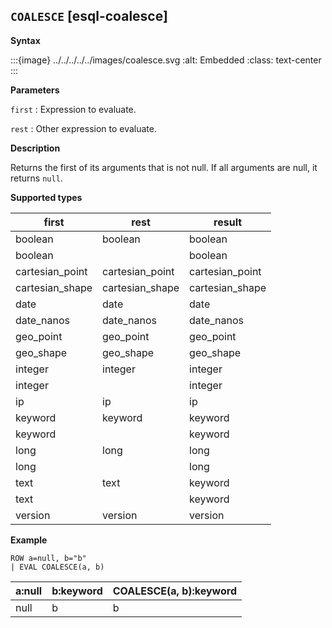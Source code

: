 ## `COALESCE` [esql-coalesce]

**Syntax**

:::{image} ../../../../../images/coalesce.svg
:alt: Embedded
:class: text-center
:::

**Parameters**

`first`
:   Expression to evaluate.

`rest`
:   Other expression to evaluate.

**Description**

Returns the first of its arguments that is not null. If all arguments are null, it returns `null`.

**Supported types**

| first | rest | result |
| --- | --- | --- |
| boolean | boolean | boolean |
| boolean |  | boolean |
| cartesian_point | cartesian_point | cartesian_point |
| cartesian_shape | cartesian_shape | cartesian_shape |
| date | date | date |
| date_nanos | date_nanos | date_nanos |
| geo_point | geo_point | geo_point |
| geo_shape | geo_shape | geo_shape |
| integer | integer | integer |
| integer |  | integer |
| ip | ip | ip |
| keyword | keyword | keyword |
| keyword |  | keyword |
| long | long | long |
| long |  | long |
| text | text | keyword |
| text |  | keyword |
| version | version | version |

**Example**

```esql
ROW a=null, b="b"
| EVAL COALESCE(a, b)
```

| a:null | b:keyword | COALESCE(a, b):keyword |
| --- | --- | --- |
| null | b | b |


